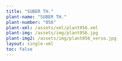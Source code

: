 ```yaml
---
title: "SUBER TH."
plant-name: "SUBER TH."
plant-number: "056"
plant-xml: /assets/xml/plant056.xml
plant-img: /assets/img/plant056.jpg
plant-img2: /assets/img/plant056_verso.jpg
layout: single-xml
toc: false
---
```

